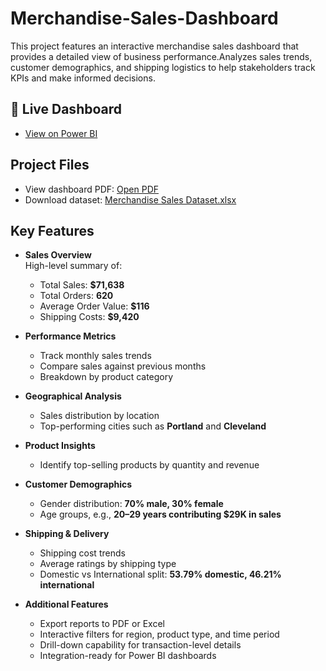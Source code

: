 # Merchandise-Sales-Dashboard
This project features an interactive merchandise sales dashboard that provides a detailed view of business performance.Analyzes sales trends, customer demographics, and shipping logistics to help stakeholders track KPIs and make informed decisions.


## 🚀 Live Dashboard
- [View on Power BI](https://app.powerbi.com/view?r=eyJrIjoiYzJlNTZkMWUtMTc3MC00NjYwLWFiMDUtNDVmYmU0NWFiYjU4IiwidCI6IjA5YmFlYWU1LWVhZTAtNGZhOC1hMTliLWU2NjBkOWM1NzEwOCIsImMiOjl9)
   
## Project Files
- View dashboard PDF: [Open PDF](https://github.com/asadkarim1/Merchandise-Sales-Dashboard/blob/main/Merchandise%20Sales%20Dashboard.pdf)
- Download dataset: [Merchandise Sales Dataset.xlsx](https://github.com/asadkarim1/Merchandise-Sales-Dashboard/blob/main/Merchandise%20Sales%20Dataset.xlsx)
## Key Features

- **Sales Overview**  
  High-level summary of:  
  - Total Sales: **$71,638**  
  - Total Orders: **620**  
  - Average Order Value: **$116**  
  - Shipping Costs: **$9,420**  

- **Performance Metrics**  
  - Track monthly sales trends  
  - Compare sales against previous months  
  - Breakdown by product category  

- **Geographical Analysis**  
  - Sales distribution by location  
  - Top-performing cities such as **Portland** and **Cleveland**  

- **Product Insights**  
  - Identify top-selling products by quantity and revenue  

- **Customer Demographics**  
  - Gender distribution: **70% male, 30% female**  
  - Age groups, e.g., **20–29 years contributing $29K in sales**  

- **Shipping & Delivery**  
  - Shipping cost trends  
  - Average ratings by shipping type  
  - Domestic vs International split: **53.79% domestic, 46.21% international**  

- **Additional Features**  
  - Export reports to PDF or Excel  
  - Interactive filters for region, product type, and time period  
  - Drill-down capability for transaction-level details  
  - Integration-ready for Power BI dashboards  
